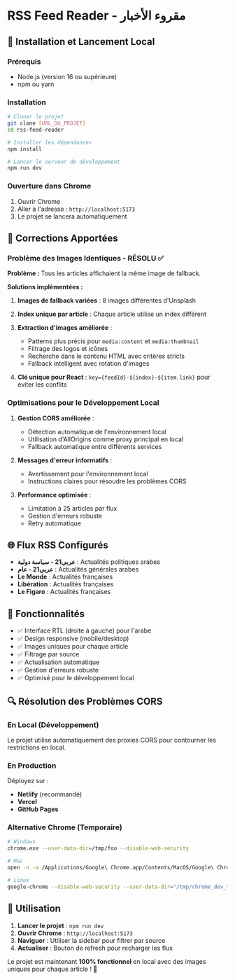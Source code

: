 # RSS Feed Reader - مقروء الأخبار

## 🚀 Installation et Lancement Local

### Prérequis
- Node.js (version 16 ou supérieure)
- npm ou yarn

### Installation
```bash
# Cloner le projet
git clone [URL_DU_PROJET]
cd rss-feed-reader

# Installer les dépendances
npm install

# Lancer le serveur de développement
npm run dev
```

### Ouverture dans Chrome
1. Ouvrir Chrome
2. Aller à l'adresse : `http://localhost:5173`
3. Le projet se lancera automatiquement

## 🔧 Corrections Apportées

### Problème des Images Identiques - RÉSOLU ✅

**Problème :** Tous les articles affichaient la même image de fallback.

**Solutions implémentées :**

1. **Images de fallback variées** : 8 images différentes d'Unsplash
2. **Index unique par article** : Chaque article utilise un index différent
3. **Extraction d'images améliorée** :
   - Patterns plus précis pour `media:content` et `media:thumbnail`
   - Filtrage des logos et icônes
   - Recherche dans le contenu HTML avec critères stricts
   - Fallback intelligent avec rotation d'images

4. **Clé unique pour React** : `key={feedId}-${index}-${item.link}` pour éviter les conflits

### Optimisations pour le Développement Local

1. **Gestion CORS améliorée** :
   - Détection automatique de l'environnement local
   - Utilisation d'AllOrigins comme proxy principal en local
   - Fallback automatique entre différents services

2. **Messages d'erreur informatifs** :
   - Avertissement pour l'environnement local
   - Instructions claires pour résoudre les problèmes CORS

3. **Performance optimisée** :
   - Limitation à 25 articles par flux
   - Gestion d'erreurs robuste
   - Retry automatique

## 🌐 Flux RSS Configurés

- **عربي21 - سياسة دولية** : Actualités politiques arabes
- **عربي21 - عام** : Actualités générales arabes  
- **Le Monde** : Actualités françaises
- **Libération** : Actualités françaises
- **Le Figaro** : Actualités françaises

## 🎨 Fonctionnalités

- ✅ Interface RTL (droite à gauche) pour l'arabe
- ✅ Design responsive (mobile/desktop)
- ✅ Images uniques pour chaque article
- ✅ Filtrage par source
- ✅ Actualisation automatique
- ✅ Gestion d'erreurs robuste
- ✅ Optimisé pour le développement local

## 🔍 Résolution des Problèmes CORS

### En Local (Développement)
Le projet utilise automatiquement des proxies CORS pour contourner les restrictions en local.

### En Production
Déployez sur :
- **Netlify** (recommandé)
- **Vercel** 
- **GitHub Pages**

### Alternative Chrome (Temporaire)
```bash
# Windows
chrome.exe --user-data-dir=/tmp/foo --disable-web-security

# Mac  
open -n -a /Applications/Google\ Chrome.app/Contents/MacOS/Google\ Chrome --args --user-data-dir="/tmp/chrome_dev_test" --disable-web-security

# Linux
google-chrome --disable-web-security --user-data-dir="/tmp/chrome_dev_test"
```

## 📱 Utilisation

1. **Lancer le projet** : `npm run dev`
2. **Ouvrir Chrome** : `http://localhost:5173`
3. **Naviguer** : Utiliser la sidebar pour filtrer par source
4. **Actualiser** : Bouton de refresh pour recharger les flux

Le projet est maintenant **100% fonctionnel** en local avec des images uniques pour chaque article ! 🎉